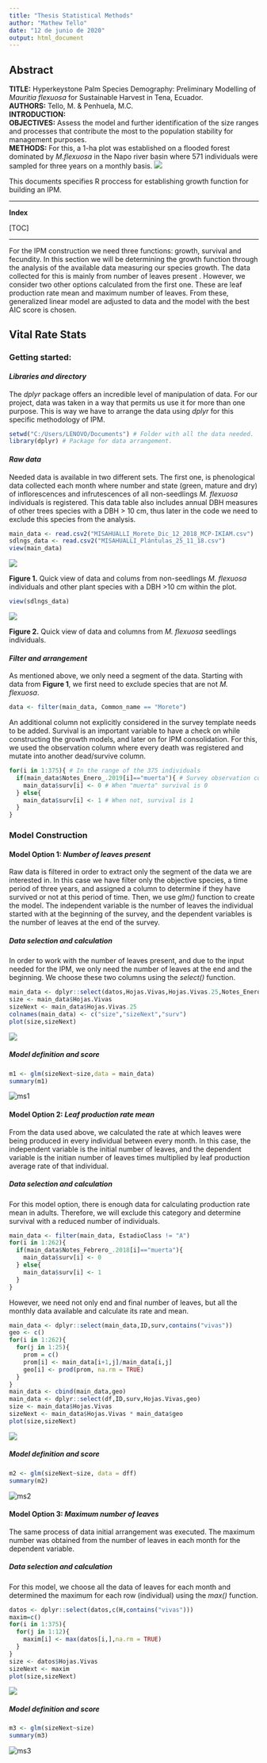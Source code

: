 ```yaml
---
title: "Thesis Statistical Methods"
author: "Mathew Tello"
date: "12 de junio de 2020"
output: html_document
---
```


## Abstract

**TITLE:** Hyperkeystone Palm Species Demography: Preliminary Modelling of *Mauritia flexuosa* for Sustainable Harvest in Tena, Ecuador.  
**AUTHORS:** Tello, M. & Penhuela, M.C.  
**INTRODUCTION:**  
**OBJECTIVES:** Assess the model and further identification of the size ranges and processes that contribute the most to the population stability for management purposes.  
**METHODS:** For this, a 1-ha plot was established on a flooded forest dominated by *M.flexuosa* in the Napo river basin where 571 individuals were sampled for three years on a monthly basis.
![](img/Methods2.jpg)



This documents specifies R proccess for establishing growth function for building an IPM.

------

**Index**

[TOC]

***

For the IPM construction we need three functions: growth, survival and fecundity. In this section we will be determining the growth function through the analysis of the available data measuring our species growth. The data collected for this is mainly from number of leaves present . However, we consider two other options calculated from the first one. These are leaf production rate mean and maximum number of leaves. From these, generalized linear model are adjusted to data and the model with the best AIC score is chosen. 



## Vital Rate Stats



### **Getting started:**

#### *Libraries and directory*

The *dplyr* package offers an incredible level of manipulation of data. For our project, data was taken in a way that permits us use it for more than one purpose. This is way we have to arrange the data using *dplyr* for this specific methodology of IPM.

```R
setwd("C:/Users/LENOVO/Documents") # Folder with all the data needed.
library(dplyr) # Package for data arrangement.
```



#### *Raw data*

Needed data is available in two different sets. The first one, is phenological data collected each month  where number and state  (green, mature and dry) of inflorescences and infrutescences of all non-seedlings *M. flexuosa* individuals is registered. This data table also includes annual DBH measures of other trees species with a DBH > 10 cm, thus later in the code we need to exclude this species from the analysis.

```R
main_data <- read.csv2("MISAHUALLI_Morete_Dic_12_2018_MCP-IKIAM.csv")
sdlngs_data <- read.csv2("MISAHUALLI_Plántulas_25_11_18.csv")
view(main_data)
```

![](img/GS.1.png)

**Figure 1.**  Quick view of data and colums from non-seedlings *M. flexuosa* individuals and other plant species with a DBH >10 cm within the plot.

```R
view(sdlngs_data)
```

![](img\GS.2.PNG)

**Figure 2.** Quick view of data and columns from *M. flexuosa* seedlings individuals.



#### *Filter and arrangement*

As mentioned above, we only need a segment of the data. Starting with data from **Figure 1**, we first need to  exclude species that are not *M. flexuosa*. 

```R
data <- filter(main_data, Common_name == "Morete")
```

An additional column not explicitly considered in the survey template needs to be added. Survival is an important variable to have a check on while constructing the growth models, and later on for IPM consolidation. For this, we used the observation column where every death was registered and mutate into another dead/survive column.

```R
for(i in 1:375){ # In the range of the 375 individuals
  if(main_data$Notes_Enero_.2019[i]=="muerta"){ # Survey observation columns
    main_data$surv[i] <- 0 # When "muerta" survival is 0
  } else{
    main_data$surv[i] <- 1 # When not, survival is 1
  }
}
```



### **Model Construction**

#### Model Option 1: *Number of leaves present*

Raw data is filtered in order to extract only the segment of the data we are interested in. In this case we have filter only the objective species, a time period of three years, and assigned a column to determine if they have survived or not at this period of time. Then, we use *glm()* function to create the model. The independent variable is the number of leaves the individual started with at the beginning of the survey, and  the dependent variables is the number of leaves at the end of the survey.

##### *Data selection and calculation*

In order to work with the number of leaves present, and due to the input needed for the IPM, we only need the number of leaves at the end and the beginning. We choose these two columns using the *select()* function.

```R
main_data <- dplyr::select(datos,Hojas.Vivas,Hojas.Vivas.25,Notes_Enero_.2019)
size <- main_data$Hojas.Vivas
sizeNext <- main_data$Hojas.Vivas.25
colnames(main_data) <- c("size","sizeNext","surv")
plot(size,sizeNext)
```

![](img/Output1.png)

##### *Model definition and score*

```R
m1 <- glm(sizeNext~size,data = main_data)
summary(m1)
```

![ms1](img/ms1.PNG)



#### Model Option 2: *Leaf production rate mean*

From the data used above, we calculated the rate at which leaves were being produced in every individual between every month. In this case, the independent variable is the initial number of leaves, and the dependent variable is the initian number of leaves times multiplied by leaf production average rate of that individual.

##### *Data selection and calculation*

For this model option, there is enough data for calculating production rate mean in adults. Therefore, we will exclude this category and determine survival with a reduced number of individuals.

```R
main_data <- filter(main_data, EstadioClass != "A")
for(i in 1:262){
  if(main_data$Notes_Febrero_.2018[i]=="muerta"){
    main_data$surv[i] <- 0
  } else{
    main_data$surv[i] <- 1
  }
}
```

However, we need not only end and final number of leaves, but all the monthly data available and calculate its rate and mean.

```R
main_data <- dplyr::select(main_data,ID,surv,contains("vivas"))
geo <- c()
for(i in 1:262){
  for(j in 1:25){
    prom = c()
    prom[i] <- main_data[i+1,j]/main_data[i,j]
    geo[i] <- prod(prom, na.rm = TRUE)
  }
}
main_data <- cbind(main_data,geo)
main_data <- dplyr::select(df,ID,surv,Hojas.Vivas,geo)
size <- main_data$Hojas.Vivas
sizeNext <- main_data$Hojas.Vivas * main_data$geo
plot(size,sizeNext)
```

![](img/Output2.png)

##### *Model definition and score*

```R
m2 <- glm(sizeNext~size, data = dff)
summary(m2)
```

![ms2](img/ms2.PNG)



#### Model Option 3: *Maximum number of leaves*
The same process of data initial arrangement was executed. The maximum number was obtained from the number of leaves in each month for the dependent variable.

##### *Data selection and calculation*

For this model, we choose all the data of leaves for each month and determined the maximum for each row (individual) using the *max()* function.

```R
datos <- dplyr::select(datos,c(H,contains("vivas")))
maxim=c()
for(i in 1:375){
  for(j in 1:12){
    maxim[i] <- max(datos[i,],na.rm = TRUE)
  }
}
size <- datos$Hojas.Vivas
sizeNext <- maxim 
plot(size,sizeNext)
```

![](img/Output3.png)

##### *Model definition and score*

```R
m3 <- glm(sizeNext~size)
summary(m3)
```

![ms3](img/ms3.PNG)